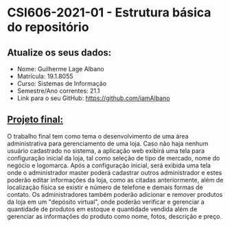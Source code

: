 # **CSI606-2021-01 - Estrutura básica do repositório**

## Atualize os seus dados:

- Nome: Guilherme Lage Albano
- Matrícula: 19.1.8055
- Curso: Sistemas de Informação
- Semestre/Ano correntes: 21.1
- Link para o seu GitHub: https://github.com/iamAlbano

## [Projeto final:](./Projeto/README.md) 

O trabalho final tem como tema o desenvolvimento de uma área administrativa para gerenciamento de uma loja.
Caso não haja nenhum usuário cadastrado no sistema, a aplicação web exibirá uma tela para configuração inicial da loja, tal como seleção de tipo de mercado, nome do negócio e logomarca. Após a configuração inicial, será exibida uma tela onde o administrador master poderá cadastrar outros administrador e estes poderão editar informações da loja, como as citadas anteriormente, além de localização física se existir e número de telefone e demais formas de contato. Os administradores também poderão adicionar e remover produtos da loja em um "depósito virtual", onde poderão verificar e gerenciar a quantidade de produtos em estoque e quantidade vendida além de gerenciar as informações do produto como nome, fotos, descrição e preço.

